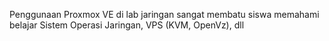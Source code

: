 Penggunaan Proxmox VE di lab jaringan sangat membatu siswa memahami belajar Sistem Operasi Jaringan, VPS (KVM, OpenVz), dll
